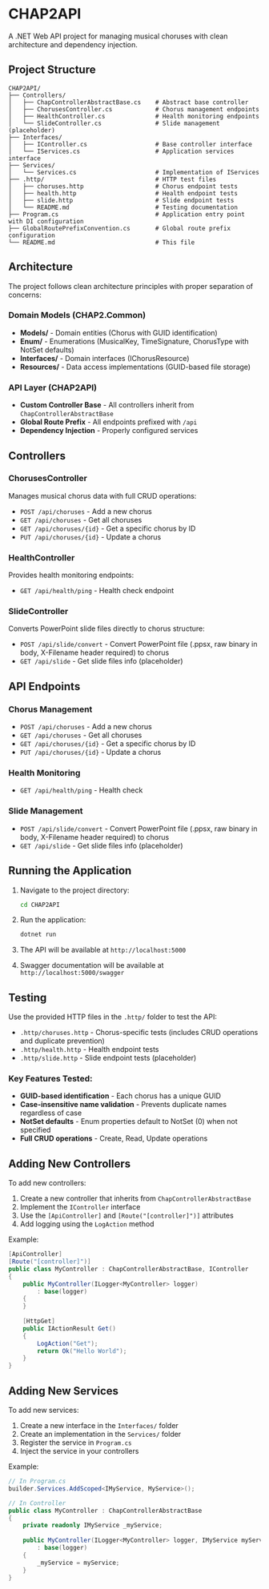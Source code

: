 # CHAP2API

A .NET Web API project for managing musical choruses with clean architecture and dependency injection.

## Project Structure

```
CHAP2API/
├── Controllers/
│   ├── ChapControllerAbstractBase.cs    # Abstract base controller
│   ├── ChorusesController.cs            # Chorus management endpoints
│   ├── HealthController.cs              # Health monitoring endpoints
│   └── SlideController.cs               # Slide management (placeholder)
├── Interfaces/
│   ├── IController.cs                   # Base controller interface
│   └── IServices.cs                     # Application services interface
├── Services/
│   └── Services.cs                      # Implementation of IServices
├── .http/                               # HTTP test files
│   ├── choruses.http                    # Chorus endpoint tests
│   ├── health.http                      # Health endpoint tests
│   ├── slide.http                       # Slide endpoint tests
│   └── README.md                        # Testing documentation
├── Program.cs                           # Application entry point with DI configuration
├── GlobalRoutePrefixConvention.cs       # Global route prefix configuration
└── README.md                            # This file
```

## Architecture

The project follows clean architecture principles with proper separation of concerns:

### Domain Models (CHAP2.Common)
- **Models/** - Domain entities (Chorus with GUID identification)
- **Enum/** - Enumerations (MusicalKey, TimeSignature, ChorusType with NotSet defaults)
- **Interfaces/** - Domain interfaces (IChorusResource)
- **Resources/** - Data access implementations (GUID-based file storage)

### API Layer (CHAP2API)
- **Custom Controller Base** - All controllers inherit from `ChapControllerAbstractBase`
- **Global Route Prefix** - All endpoints prefixed with `/api`
- **Dependency Injection** - Properly configured services

## Controllers

### ChorusesController
Manages musical chorus data with full CRUD operations:
- `POST /api/choruses` - Add a new chorus
- `GET /api/choruses` - Get all choruses
- `GET /api/choruses/{id}` - Get a specific chorus by ID
- `PUT /api/choruses/{id}` - Update a chorus

### HealthController
Provides health monitoring endpoints:
- `GET /api/health/ping` - Health check endpoint

### SlideController
Converts PowerPoint slide files directly to chorus structure:
- `POST /api/slide/convert` - Convert PowerPoint file (.ppsx, raw binary in body, X-Filename header required) to chorus
- `GET /api/slide` - Get slide files info (placeholder)

## API Endpoints

### Chorus Management
- `POST /api/choruses` - Add a new chorus
- `GET /api/choruses` - Get all choruses
- `GET /api/choruses/{id}` - Get a specific chorus by ID
- `PUT /api/choruses/{id}` - Update a chorus

### Health Monitoring
- `GET /api/health/ping` - Health check

### Slide Management
- `POST /api/slide/convert` - Convert PowerPoint file (.ppsx, raw binary in body, X-Filename header required) to chorus
- `GET /api/slide` - Get slide files info (placeholder)

## Running the Application

1. Navigate to the project directory:
   ```bash
   cd CHAP2API
   ```

2. Run the application:
   ```bash
   dotnet run
   ```

3. The API will be available at `http://localhost:5000`

4. Swagger documentation will be available at `http://localhost:5000/swagger`

## Testing

Use the provided HTTP files in the `.http/` folder to test the API:

- `.http/choruses.http` - Chorus-specific tests (includes CRUD operations and duplicate prevention)
- `.http/health.http` - Health endpoint tests
- `.http/slide.http` - Slide endpoint tests (placeholder)

### Key Features Tested:
- **GUID-based identification** - Each chorus has a unique GUID
- **Case-insensitive name validation** - Prevents duplicate names regardless of case
- **NotSet defaults** - Enum properties default to NotSet (0) when not specified
- **Full CRUD operations** - Create, Read, Update operations

## Adding New Controllers

To add new controllers:

1. Create a new controller that inherits from `ChapControllerAbstractBase`
2. Implement the `IController` interface
3. Use the `[ApiController]` and `[Route("[controller]")]` attributes
4. Add logging using the `LogAction` method

Example:
```csharp
[ApiController]
[Route("[controller]")]
public class MyController : ChapControllerAbstractBase, IController
{
    public MyController(ILogger<MyController> logger) 
        : base(logger)
    {
    }
    
    [HttpGet]
    public IActionResult Get()
    {
        LogAction("Get");
        return Ok("Hello World");
    }
}
```

## Adding New Services

To add new services:

1. Create a new interface in the `Interfaces/` folder
2. Create an implementation in the `Services/` folder
3. Register the service in `Program.cs`
4. Inject the service in your controllers

Example:
```csharp
// In Program.cs
builder.Services.AddScoped<IMyService, MyService>();

// In Controller
public class MyController : ChapControllerAbstractBase
{
    private readonly IMyService _myService;
    
    public MyController(ILogger<MyController> logger, IMyService myService)
        : base(logger)
    {
        _myService = myService;
    }
}
``` 